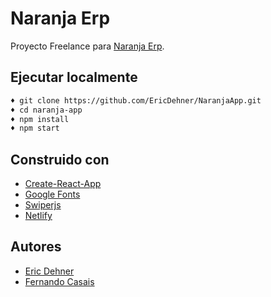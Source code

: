 
# Naranja Erp

Proyecto Freelance para [Naranja Erp](https://naranjaerp.com/).


## Ejecutar localmente

```bash
♦ git clone https://github.com/EricDehner/NaranjaApp.git
♦ cd naranja-app
♦ npm install
♦ npm start
```


## Construido con

 - [Create-React-App](https://create-react-app.dev/)
 - [Google Fonts](https://fonts.google.com/)
 - [Swiperjs](https://swiperjs.com/)
 - [Netlify](https://www.netlify.com/)


## Autores

- [Eric Dehner](https://github.com/EricDehner)
- [Fernando Casais](https://github.com/FerCasais)

